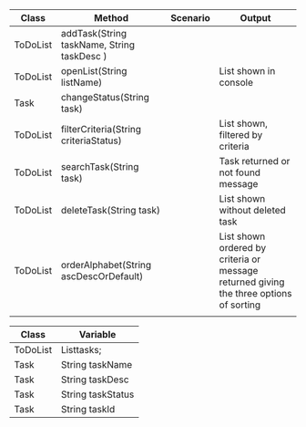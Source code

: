 | Class    | Method                                                          | Scenario | Output                                                                                 |
|----------|-----------------------------------------------------------------|----------|----------------------------------------------------------------------------------------|
| ToDoList | addTask(String taskName, String taskDesc )                      |          |                                                                                        |
| ToDoList | openList(String listName)                                       |          | List shown in console                                                                  |
| Task     | changeStatus(String task)                                       |          |                                                                                        |
| ToDoList | filterCriteria(String criteriaStatus)                           |          | List shown, filtered by criteria                                                       |
| ToDoList | searchTask(String task)                                         |          | Task returned or not found message                                                     |
| ToDoList | deleteTask(String task)                                         |          | List shown without deleted task                                                        |
| ToDoList | orderAlphabet(String ascDescOrDefault)                          |          | List shown ordered by criteria or message returned giving the three options of sorting |
|          |                                                                 |          |                                                                                        |




| Class    | Variable          |
|----------|-------------------|
| ToDoList | List<Task>tasks;  |
| Task     | String taskName   |
| Task     | String taskDesc   |
| Task     | String taskStatus |
| Task     | String taskId     |
